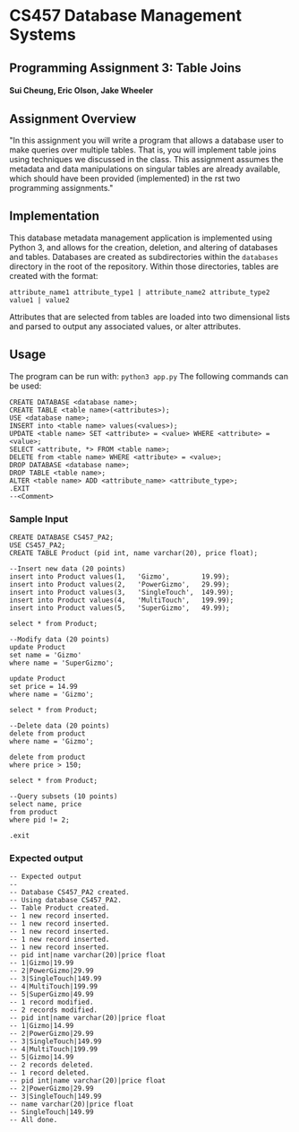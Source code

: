 # CS457 Database Management Systems
## Programming Assignment 3: Table Joins
#### Sui Cheung, Eric Olson, Jake Wheeler

## Assignment Overview
"In this assignment you will write a program that allows a database user to make queries over multiple tables. That is, you will implement table joins using techniques we discussed in the class. This assignment assumes the metadata and data manipulations on singular tables are already available, which should have been provided (implemented) in the  rst two programming assignments."

## Implementation
This database metadata management application is implemented using Python 3, and allows for the creation, deletion, and altering of databases and tables. Databases are created as subdirectories within the `databases` directory in the root of the repository. Within those directories, tables are created with the format:
```
attribute_name1 attribute_type1 | attribute_name2 attribute_type2
value1 | value2
```
Attributes that are selected from tables are loaded into two dimensional lists and parsed to output any associated values, or alter attributes.

## Usage
The program can be run with: `python3 app.py`
The following commands can be used:
```
CREATE DATABASE <database name>;
CREATE TABLE <table name>(<attributes>);
USE <database name>;
INSERT into <table name> values(<values>);
UPDATE <table name> SET <attribute> = <value> WHERE <attribute> = <value>;
SELECT <attribute, *> FROM <table name>;
DELETE from <table name> WHERE <attribute> = <value>;
DROP DATABASE <database name>;
DROP TABLE <table name>;
ALTER <table name> ADD <attribute_name> <attribute_type>;
.EXIT
--<Comment>
```

### Sample Input
```
CREATE DATABASE CS457_PA2;
USE CS457_PA2;
CREATE TABLE Product (pid int, name varchar(20), price float);

--Insert new data (20 points)
insert into Product values(1,	'Gizmo',      	19.99);
insert into Product values(2,	'PowerGizmo', 	29.99);
insert into Product values(3,	'SingleTouch', 	149.99);
insert into Product values(4,	'MultiTouch', 	199.99);
insert into Product values(5,	'SuperGizmo', 	49.99);

select * from Product;

--Modify data (20 points)
update Product
set name = 'Gizmo'
where name = 'SuperGizmo';

update Product
set price = 14.99
where name = 'Gizmo';

select * from Product;

--Delete data (20 points)
delete from product
where name = 'Gizmo';

delete from product
where price > 150;

select * from Product;

--Query subsets (10 points)
select name, price
from product
where pid != 2;

.exit
```

### Expected output
```
-- Expected output
--
-- Database CS457_PA2 created.
-- Using database CS457_PA2.
-- Table Product created.
-- 1 new record inserted.
-- 1 new record inserted.
-- 1 new record inserted.
-- 1 new record inserted.
-- 1 new record inserted.
-- pid int|name varchar(20)|price float
-- 1|Gizmo|19.99
-- 2|PowerGizmo|29.99
-- 3|SingleTouch|149.99
-- 4|MultiTouch|199.99
-- 5|SuperGizmo|49.99
-- 1 record modified.
-- 2 records modified.
-- pid int|name varchar(20)|price float
-- 1|Gizmo|14.99
-- 2|PowerGizmo|29.99
-- 3|SingleTouch|149.99
-- 4|MultiTouch|199.99
-- 5|Gizmo|14.99
-- 2 records deleted.
-- 1 record deleted.
-- pid int|name varchar(20)|price float
-- 2|PowerGizmo|29.99
-- 3|SingleTouch|149.99
-- name varchar(20)|price float
-- SingleTouch|149.99
-- All done.
```
